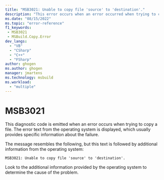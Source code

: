 ```yaml
---
title: "MSB3021: Unable to copy file 'source' to 'destination'."
description: "This error occurs when an error occurred when trying to copy a file."
ms.date: "08/15/2022"
ms.topic: "error-reference"
f1_keywords:
 - MSB3021
 - MSBuild.Copy.Error
dev_langs:
  - "VB"
  - "CSharp"
  - "C++"
  - "FSharp"
author: ghogen
ms.author: ghogen
manager: jmartens
ms.technology: msbuild
ms.workload:
  - "multiple"
---
```

# MSB3021

This diagnostic code is emitted when an error occurs when trying to copy a file. The error text from the operating system is displayed, which usually provides specific information about the failure.

The message resembles the following, but this text is followed by additional information from the operating system:

```output
MSB3021: Unable to copy file 'source' to 'destination'.
```

Look to the additional information provided by the operating system to determine the cause of the problem.

